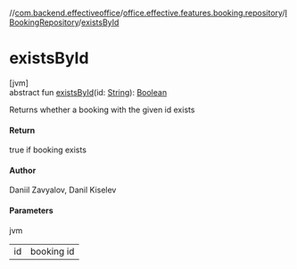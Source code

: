 //[com.backend.effectiveoffice](../../../index.md)/[office.effective.features.booking.repository](../index.md)/[IBookingRepository](index.md)/[existsById](exists-by-id.md)

# existsById

[jvm]\
abstract fun [existsById](exists-by-id.md)(id: [String](https://kotlinlang.org/api/latest/jvm/stdlib/kotlin/-string/index.html)): [Boolean](https://kotlinlang.org/api/latest/jvm/stdlib/kotlin/-boolean/index.html)

Returns whether a booking with the given id exists

#### Return

true if booking exists

#### Author

Daniil Zavyalov, Danil Kiselev

#### Parameters

jvm

| | |
|---|---|
| id | booking id |
